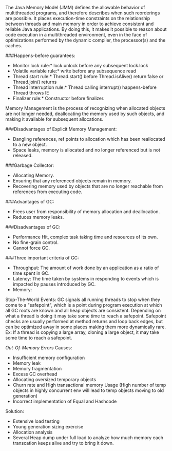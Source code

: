 The Java Memory Model (JMM) defines the allowable behavior of multithreaded programs, and therefore describes when such reorderings are possible. It places execution-time constraints on the relationship between threads and main memory in order to achieve consistent and reliable Java applications. By doing this, it makes it possible to reason about code execution in a multithreaded environment, even in the face of optimizations performed by the dynamic compiler, the processor(s) and the caches.

###Happens-before guarantees:
* Monitor lock rule:* lock.unlock before any subsequent lock.lock
* Volatile variable rule:* write before any subsequence read
* Thread start rule:* Thread.start() before Thread.isAlive() return false or Thread.join() returns
* Thread Interruption rule:* Thread calling interrupt() happens-before Thread throws IE
* Finalizer rule:* Constructor before finalizer.

Memory Management is the process of recognizing when allocated objects are not longer needed, deallocating the memory used by such objects, and making it available for subsequent allocations.

###Disadvantages of Explicit Memory Management:
* Dangling references, ref points to allocation which has been reallocated to a new object.
* Space leaks, memory is allocated and no longer referenced but is not released.

###Garbage Collector:
* Allocating Memory.
* Ensuring that any referenced objects remain in memory.
* Recovering memory used by objects that are no longer reachable from references from executing code.

###Advantages of GC:
* Frees user from responsibility of memory allocation and deallocation.
* Reduces memory leaks.

###Disadvantages of GC:
* Performance Hit, complex task taking time and resources of its own.
* No fine-grain control.
* Cannot force GC.

###Three important criteria of GC:
* Throughput: The amount of work done by an application as a ratio of time spent in GC.
* Latency: The time taken by systems in responding to events which is impacted by pauses introduced by GC.
* Memory:

Stop-The-World Events:
GC signals all running threads to stop when they come to a "safepoint", which is a point during program execution at which all GC roots are known and all heap objects are consistent. Depending on what a thread is doing it may take some time to reach a safepoint. Safepoint checks are usually performed at method returns and loop back edges, but can be optimized away in some places making them more dynamically rare. Ex: If a thread is copying a large array, cloning a large object, it may take some time to reach a safepoint.

*Out-Of-Memory Errors*
Causes:
* Insufficient memory configuration
* Memory leak
* Memory fragmentation
* Excess GC overhead
* Allocating oversized temporary objects
* Churn rate and High transactional memory Usage (High number of temp objects in highly concurrent env will lead to temp objects moving to old generation)
* Incorrect implementation of Equal and Hashcode

Solution:
* Extensive load testing
* Young generation sizing exercise
* Allocation analysis
* Several Heap dump under full load to analyze how much memory each transcation keeps alive and try to bring it down.
